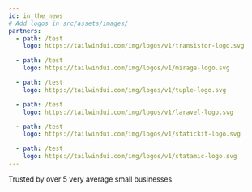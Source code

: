 ```yaml
---
id: in_the_news
# Add logos in src/assets/images/ 
partners:
  - path: /test
    logo: https://tailwindui.com/img/logos/v1/transistor-logo.svg

  - path: /test
    logo: https://tailwindui.com/img/logos/v1/mirage-logo.svg

  - path: /test
    logo: https://tailwindui.com/img/logos/v1/tuple-logo.svg

  - path: /test
    logo: https://tailwindui.com/img/logos/v1/laravel-logo.svg

  - path: /test
    logo: https://tailwindui.com/img/logos/v1/statickit-logo.svg

  - path: /test
    logo: https://tailwindui.com/img/logos/v1/statamic-logo.svg
---
```


Trusted by over 5 very average small businesses
